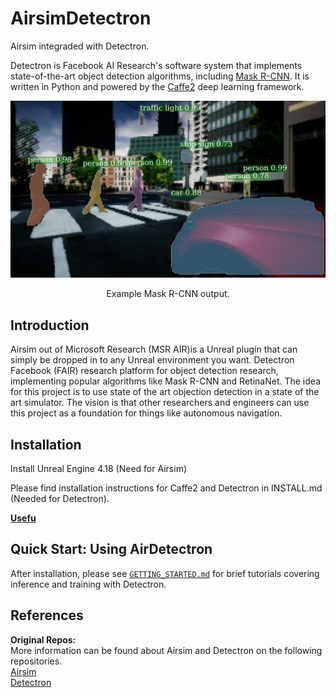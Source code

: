 # AirsimDetectron
Airsim integraded with Detectron.



Detectron is Facebook AI Research's software system that implements state-of-the-art object detection algorithms, including [Mask R-CNN](https://arxiv.org/abs/1703.06870). It is written in Python and powered by the [Caffe2](https://github.com/caffe2/caffe2) deep learning framework.


<div align="center">
  <img src="demo/output/detections.jpg" width="700px" />
  <p>Example Mask R-CNN output.</p>
</div>

## Introduction

Airsim out of Microsoft Research (MSR AIR)is a Unreal plugin that can simply be dropped in
to any Unreal environment you want. Detectron Facebook (FAIR) research platform for object detection research, implementing popular 
algorithms like Mask R-CNN and RetinaNet. The idea for this project is to use state of the art objection 
detection in a state of the art simulator. The vision is that other researchers and engineers 
can use this project as a foundation for things like autonomous navigation. 




## Installation

Install Unreal Engine 4.18 (Need for Airsim)

Please find installation instructions for Caffe2 and Detectron in INSTALL.md (Needed for Detectron).


**[Usefu](https://www.nvidia.com/en-us/data-center/gpu-accelerated-applications/tensorflow/)**
## Quick Start: Using AirDetectron

After installation, please see [`GETTING_STARTED.md`](GETTING_STARTED.md) for brief tutorials covering inference and training with Detectron.


## References

**Original Repos:**  
More information can be found about Airsim and Detectron on the following repositories.   
[Airsim](https://github.com/Microsoft/AirSim)  
[Detectron](https://github.com/facebookresearch/Detectron) 


